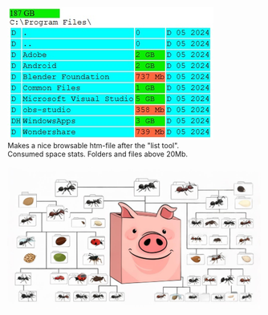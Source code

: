 <img src="screenshot.jpg">
<br>
Makes a nice browsable htm-file after the "list tool".<br>
Consumed space stats. Folders and files above 20Mb.<br>
<br>
<img src="folders2.jpg" size="400">



